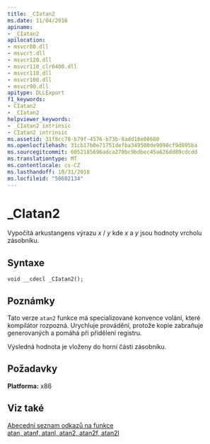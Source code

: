 ```yaml
---
title: _CIatan2
ms.date: 11/04/2016
apiname:
- _CIatan2
apilocation:
- msvcr80.dll
- msvcrt.dll
- msvcr120.dll
- msvcr110_clr0400.dll
- msvcr110.dll
- msvcr100.dll
- msvcr90.dll
apitype: DLLExport
f1_keywords:
- CIatan2
- _CIatan2
helpviewer_keywords:
- _CIatan2 intrinsic
- CIatan2 intrinsic
ms.assetid: 31f8cc78-b79f-4576-b73b-8add18e08680
ms.openlocfilehash: 31cb17b0e71751defba349500de9098cf9d095ba
ms.sourcegitcommit: 6052185696adca270bc9bdbec45a626dd89cdcdd
ms.translationtype: MT
ms.contentlocale: cs-CZ
ms.lasthandoff: 10/31/2018
ms.locfileid: "50602134"
---
```

# <a name="ciatan2"></a>_CIatan2

Vypočítá arkustangens výrazu *x* / *y* kde *x* a *y* jsou hodnoty vrcholu zásobníku.

## <a name="syntax"></a>Syntaxe

```
void __cdecl _CIatan2();
```

## <a name="remarks"></a>Poznámky

Tato verze `atan2` funkce má specializované konvence volání, které kompilátor rozpozná. Urychluje provádění, protože kopie zabraňuje generovaných a pomáhá při přidělení registru.

Výsledná hodnota je vloženy do horní části zásobníku.

## <a name="requirements"></a>Požadavky

**Platforma:** x86

## <a name="see-also"></a>Viz také

[Abecední seznam odkazů na funkce](../c-runtime-library/reference/crt-alphabetical-function-reference.md)<br/>
[atan, atanf, atanl, atan2, atan2f, atan2l](../c-runtime-library/reference/atan-atanf-atanl-atan2-atan2f-atan2l.md)